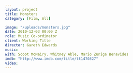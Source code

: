 ```yaml
---
layout: project
title: Monsters
category: [Film, All]

image: "/uploads/monsters.jpg"
date: 2010-12-03 00:00 Z
role: Music Co-ordinator
client: Working Title
director: Gareth Edwards
music: 
with: Scoot McNairy, Whitney Able, Mario Zuniga Benavides
imdb: "http://www.imdb.com/title/tt1470827"
video: 
---
```



